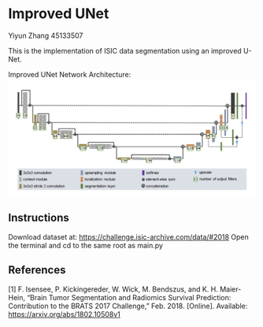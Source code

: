 # Improved UNet

Yiyun Zhang 45133507

This is the implementation of ISIC data segmentation using an improved U-Net.

Improved UNet Network Architecture:
![Improved UNet Architecture](./images/Improved_UNet.png)

## Instructions
Download dataset at: https://challenge.isic-archive.com/data/#2018
Open the terminal and cd to the same root as main.py

## References
\[1\] F. Isensee, P. Kickingereder, W. Wick, M. Bendszus, and K. H. Maier-Hein, “Brain Tumor Segmentation
and Radiomics Survival Prediction: Contribution to the BRATS 2017 Challenge,” Feb. 2018. \[Online\].
Available: https://arxiv.org/abs/1802.10508v1
